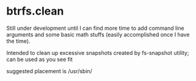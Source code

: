 btrfs.clean
===========
Still under development until I can find more time to add command line arguments and some basic math stuffs (easily accomplished once I have the time).

Intended to clean up excessive snapshots created by fs-snapshot utility; can be used as you see fit

suggested placement is /usr/sbin/

